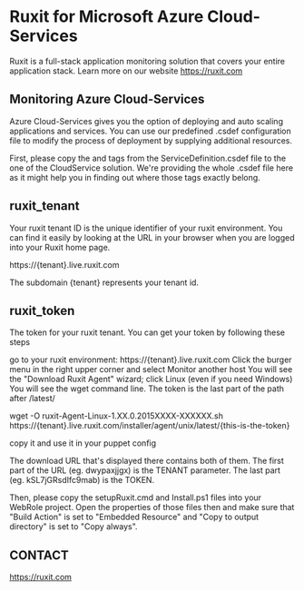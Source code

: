 Ruxit for Microsoft Azure Cloud-Services
========================================

Ruxit is a full-stack application monitoring solution that covers your entire application stack. Learn more on our website https://ruxit.com

Monitoring Azure Cloud-Services
-------------------------------

Azure Cloud-Services gives you the option of deploying and auto scaling applications and services.
You can use our predefined .csdef configuration file to modify the process of deployment by supplying additional resources. 

First, please copy the <LocalResources> and <Startup> tags from the ServiceDefinition.csdef file to the one of the CloudService solution. We're providing the whole .csdef file here as it might help you in finding out where those tags exactly belong.

ruxit_tenant
------------

Your ruxit tenant ID is the unique identifier of your ruxit environment. You can find it easily by looking at the URL in your browser when you are logged into your Ruxit home page.

https://{tenant}.live.ruxit.com

The subdomain {tenant} represents your tenant id.

ruxit_token
-----------

The token for your ruxit tenant. You can get your token by following these steps

go to your ruxit environment: https://{tenant}.live.ruxit.com
Click the burger menu in the right upper corner and select Monitor another host
You will see the "Download Ruxit Agent" wizard; click Linux (even if you need Windows)
You will see the wget command line. The token is the last part of the path after /latest/

wget -O ruxit-Agent-Linux-1.XX.0.2015XXXX-XXXXXX.sh https://{tenant}.live.ruxit.com/installer/agent/unix/latest/{this-is-the-token}

copy it and use it in your puppet config

The download URL that's displayed there contains both of them. The first part of the URL (eg. dwypaxjjgx) is the TENANT parameter. The last part (eg. kSL7jGRsdIfc9mab) is the TOKEN.

Then, please copy the setupRuxit.cmd and Install.ps1 files into your WebRole project. Open the properties of those files then and make sure that "Build Action" is set to "Embedded Resource" and "Copy to output directory" is set to "Copy always".


CONTACT
-------

https://ruxit.com




